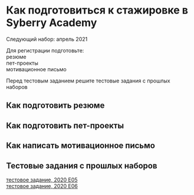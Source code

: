 # Как подготовиться к стажировке в Syberry Academy

Следующий набор: апрель 2021

Для регистрации подготовьте:  
резюме  
пет-проекты  
мотивационное письмо  

Перед тестовым заданием решите тестовые задания с прошлых наборов

## Как подготовить резюме

## Как подготовить пет-проекты

## Как написать мотивационное письмо

## Тестовые задания с прошлых наборов  
[тестовое задание, 2020 Е05](https://github.com/SyberryAcademy/Tasks-Library/blob/master/Matrix-Operations/matrix-operations.md)  
[тестовое задание, 2020 Е06](https://github.com/SyberryAcademy/Syberry-Academy-Test-Task-For-Developers/blob/main/intervals.md)

